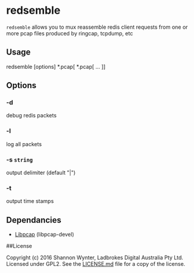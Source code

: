 # redsemble
`redsemble` allows you to mux reassemble redis client requests from one or more pcap files produced by ringcap, tcpdump, etc

## Usage

redsemble [options] *.pcap[ *.pcap[ ... ]]

## Options

### -d
debug redis packets

### -l
log all packets

### -s `string`
output delimiter (default "|")


### -t
output time stamps


## Dependancies

* [Libpcap](http://www.tcpdump.org/#latest-release) (libpcap-devel)


##License

Copyright (c) 2016 Shannon Wynter, Ladbrokes Digital Australia Pty Ltd. Licensed under GPL2. See the [LICENSE.md](LICENSE.md) file for a copy of the license.
